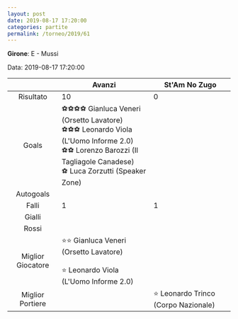 ```yaml
---
layout: post
date: 2019-08-17 17:20:00
categories: partite
permalink: /torneo/2019/61
---
```

**Girone**: E - Mussi

Data: 2019-08-17 17:20:00

| | Avanzi | St'Am No Zugo |
|:-----:|-----|-----|
Risultato|10|0
Goals|⚽⚽⚽⚽ Gianluca Veneri (Orsetto Lavatore)<br/>⚽⚽⚽ Leonardo Viola (L'Uomo Informe 2.0)<br/>⚽⚽ Lorenzo Barozzi (Il Tagliagole Canadese)<br/>⚽ Luca Zorzutti (Speaker Zone)|
Autogoals||
Falli|1|1
Gialli||
Rossi||
Miglior Giocatore|⭐⭐ Gianluca Veneri (Orsetto Lavatore)<br/><br/>⭐ Leonardo Viola (L'Uomo Informe 2.0)<br/>|
Miglior Portiere||⭐ Leonardo Trinco (Corpo Nazionale)<br/>